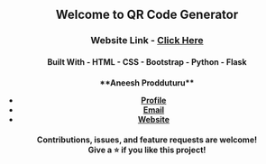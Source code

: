 <h2 align="center">Welcome to QR Code Generator</h2>


<h3 align="center"> Website Link - <a href="https://qrcode--generator.herokuapp.com" target="_blank">Click Here</a></h3>

<h4 align="center">Built With 
- HTML
- CSS
- Bootstrap
- Python
- Flask</h4>

<h4 align="center">
**Aneesh Prodduturu**

- [Profile](https://github.com/aneeshpavan "Aneesh Prodduturu")
- [Email](mailto:aneeshpavan@gmail.com?subject="Hi!")
- [Website](https://aneeshpavan.github.io/ "Welcome")</h4>


<h4 align="center">
Contributions, issues, and feature requests are welcome!<br>
Give a ⭐️ if you like this project!</h4>
